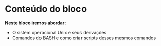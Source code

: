 # Conteúdo do bloco
**Neste bloco iremos abordar:**  
 * O sistem operacional Unix e seus derivações
 * Comandos do BASH e como criar scripts desses mesmos comandos